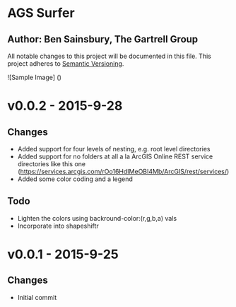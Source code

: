 # AGS Surfer
## Author: Ben Sainsbury, The Gartrell Group

All notable changes to this project will be documented in this file. 
This project adheres to [Semantic Versioning](http://semver.org/).

![Sample Image] ()

v0.0.2 - 2015-9-28
==================

## Changes
- Added support for four levels of nesting, e.g. root level directories
- Added support for no folders at all a la ArcGIS Online REST service directories like this one (https://services.arcgis.com/rOo16HdIMeOBI4Mb/ArcGIS/rest/services/)
- Added some color coding and a legend

## Todo
- Lighten the colors using backround-color:(r,g,b,a) vals
- Incorporate into shapeshiftr

v0.0.1 - 2015-9-25
==================

## Changes
- Initial commit
